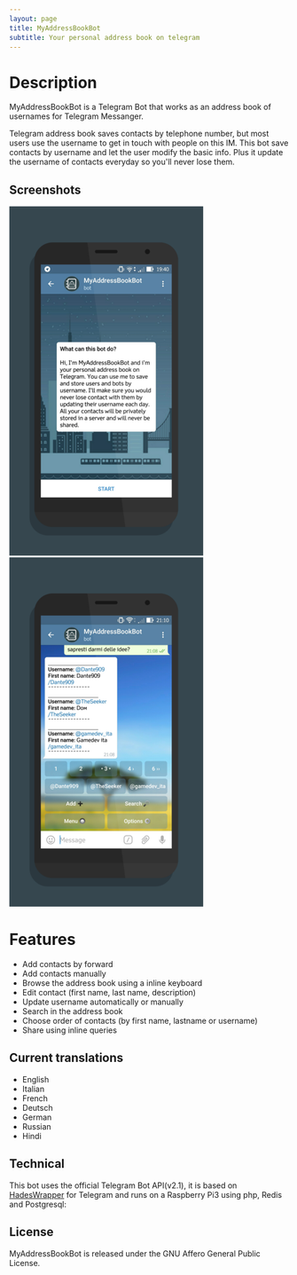 ```yaml
---
layout: page
title: MyAddressBookBot
subtitle: Your personal address book on telegram
---
```


# Description
MyAddressBookBot is a Telegram Bot that works as an address book of usernames for Telegram Messanger.

Telegram address book saves contacts by telephone number, but most users use the username to get in touch with people on this IM. This bot save contacts by username and let the user modify the basic info. Plus it update the username of contacts everyday so you'll never lose them.

## Screenshots
[![screenshot_menu](screenshot_menu.png)]()
[![screenshot_list](screenshot_list.png)]()

# Features
- Add contacts by forward
- Add contacts manually
- Browse the address book using a inline keyboard
- Edit contact (first name, last name, description)
- Update username automatically or manually
- Search in the address book
- Choose order of contacts (by first name, lastname or username)
- Share using inline queries

## Current translations
- English
- Italian
- French
- Deutsch
- German
- Russian
- Hindi

## Technical
This bot uses the official Telegram Bot API(v2.1), it is based on [HadesWrapper](https://gitlab.com/WiseDragonStd/HadesWrapper) for Telegram and runs on a Raspberry Pi3 using php, Redis and Postgresql:

## License
MyAddressBookBot is released under the GNU Affero General Public License.

